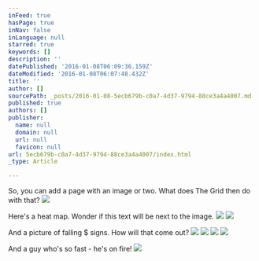 ```yaml
---
inFeed: true
hasPage: true
inNav: false
inLanguage: null
starred: true
keywords: []
description: ''
datePublished: '2016-01-08T06:09:36.159Z'
dateModified: '2016-01-08T06:07:48.432Z'
title: ''
author: []
sourcePath: _posts/2016-01-08-5ecb679b-c0a7-4d37-9794-88ce3a4a4007.md
published: true
authors: []
publisher:
  name: null
  domain: null
  url: null
  favicon: null
url: 5ecb679b-c0a7-4d37-9794-88ce3a4a4007/index.html
_type: Article

---
```

So, you can add a page with an image or two.  What does The Grid then do with that?
![](https://the-grid-user-content.s3-us-west-2.amazonaws.com/9e1ea650-7deb-4bf4-b054-de1e6f84c448.jpg)

Here's a heat map.  Wonder if this text will be next to the image.
![](https://the-grid-user-content.s3-us-west-2.amazonaws.com/cb0a99c2-1bfa-4222-9d7b-c6bfed42101d.jpg)
![](https://the-grid-user-content.s3-us-west-2.amazonaws.com/ef08ea0f-4cc8-47b6-b8c0-d7a8ed7a21c0.jpg)

And a picture of falling $ signs.  How will that come out?
![](https://the-grid-user-content.s3-us-west-2.amazonaws.com/e0a8e943-5157-4b72-8c71-81d0ac7ea4ac.jpg)
![](https://the-grid-user-content.s3-us-west-2.amazonaws.com/b8a6c41f-6041-4f13-8008-8f2a8552657d.jpg)
![](https://the-grid-user-content.s3-us-west-2.amazonaws.com/cab6ccb7-2c7a-4019-b4a2-b9bf040a3240.jpg)
![](https://the-grid-user-content.s3-us-west-2.amazonaws.com/b9d41026-2dfa-481c-a61b-54c9b26785a4.jpg)

And a guy who's so fast - he's on fire!
![](https://the-grid-user-content.s3-us-west-2.amazonaws.com/32fb302b-d037-4623-ab5b-5269852ba055.jpg)